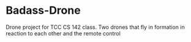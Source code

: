 # Badass-Drone
Drone project for TCC CS 142 class. Two drones that fly in formation in reaction to each other and the remote control
